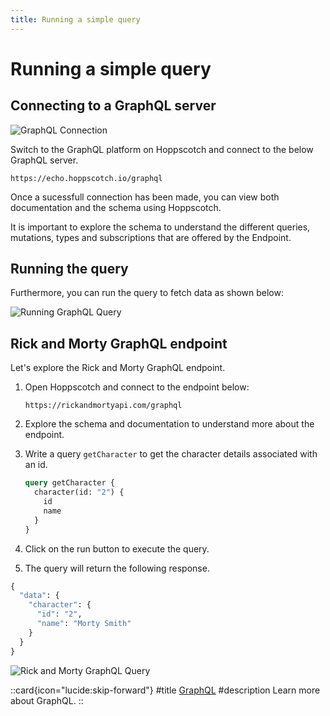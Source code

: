 ```yaml
---
title: Running a simple query
---
```


# Running a simple query

## Connecting to a GraphQL server

![GraphQL Connection](/getting-started/graphql/graphql-connect-and-schema.gif)

Switch to the GraphQL platform on Hoppscotch and connect to the below GraphQL server.

```text
https://echo.hoppscotch.io/graphql
```

Once a sucessfull connection has been made, you can view both documentation and the schema using Hoppscotch.

It is important to explore the schema to understand the different queries, mutations, types and subscriptions that are offered by the Endpoint.

## Running the query

Furthermore, you can run the query to fetch data as shown below:

![Running GraphQL Query](/getting-started/graphql/graphql-run-and-disconnect.gif)

## Rick and Morty GraphQL endpoint

Let's explore the Rick and Morty GraphQL endpoint.

1. Open Hoppscotch and connect to the endpoint below:

    ```text
    https://rickandmortyapi.com/graphql
    ```

2. Explore the schema and documentation to understand more about the endpoint.
3. Write a query `getCharacter` to get the character details associated with an id.

    ```graphql
    query getCharacter {
      character(id: "2") {
        id
        name
      }
    }
    ```

4. Click on the run button to execute the query.
5. The query will return the following response.

```graphql
{
  "data": {
    "character": {
      "id": "2",
      "name": "Morty Smith"
    }
  }
}
```

![Rick and Morty GraphQL Query](/getting-started/graphql/rick-and-morty-query.png)

::card{icon="lucide:skip-forward"}
#title
[GraphQL](/documentation/protocols/graphql)
#description
Learn more about GraphQL.
::
